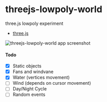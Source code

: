 # threejs-lowpoly-world
three.js lowpoly experiment


* [three.js](https://threejs.org/)


![threejs-lowpoly-world app screenshot](https://image.ibb.co/nKwciw/threejs_lowpoly_world.jpg)


#### Todo
- [x] Static objects
- [x] Fans and windvane
- [x] Water (vertices movement)
- [ ] Wind (depends on cursor movement)
- [ ] Day/Night Cycle
- [ ] Random events